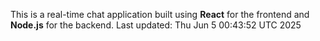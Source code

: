 This is a real-time chat application built using **React** for the frontend and **Node.js** for the backend.
Last updated: Thu Jun  5 00:43:52 UTC 2025
